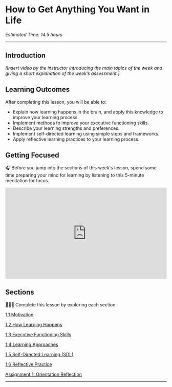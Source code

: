 # How to Get Anything You Want in Life

E*stimated Time: 14.5 hours*

---

## Introduction

*[Insert video by the instructor introducing the main topics of the week and giving a short explanation of the week’s assessment.]*

## **Learning Outcomes**

After completing this lesson, you will be able to:

- Explain how learning happens in the brain, and apply this knowledge to improve your learning process.
- Implement methods to improve your executive functioning skills.
- Describe your learning strengths and preferences.
- Implement self-directed learning using simple steps and frameworks.
- Apply reflective learning practices to your learning process.

## Getting Focused

<aside>


🎧 Before you jump into the sections of this week's lesson, spend some time preparing your mind for learning by listening to this 5-minute meditation for focus.

</aside>


<div style="position: relative; padding-bottom: 56.25%; height: 0;"><iframe src="https://www.youtube.com/embed/zSkFFW--Ma0" title="YouTube video player" frameborder="0" allow="accelerometer; autoplay; clipboard-write; encrypted-media; gyroscope; picture-in-picture" allowfullscreen style="position: absolute; top: 0; left: 0; width: 100%; height: 100%;"></iframe></div>



## Sections

<aside>

👩🏿‍🏫 Complete this lesson by exploring each section

</aside>

[1.1 Motivation](/optimizing-your-learning/how-to-get-anything-you-want-in-life/motivation.md)

[1.2 How Learning Happens](/optimizing-your-learning/how-to-get-anything-you-want-in-life/how-learning-happens.md)

[1.3 Executive Functioning Skills](/optimizing-your-learning/how-to-get-anything-you-want-in-life/executive-functioning-skills.md)

[1.4 Learning Approaches](/optimizing-your-learning/how-to-get-anything-you-want-in-life/learning-approaches.md)

[1.5 Self-Directed Learning (SDL)](/optimizing-your-learning/how-to-get-anything-you-want-in-life/self-directed-learning-sdl.md)

[1.6 Reflective Practice](/optimizing-your-learning/how-to-get-anything-you-want-in-life/reflective-practice.md)

[Assignment 1: Orientation Reflection](/optimizing-your-learning/how-to-get-anything-you-want-in-life/assignment-1-individual-sdl.md)

<!-- [Wrap up](/optimizing-your-learning/how-to-get-anything-you-want-in-life/wrap-up.md) -->

---
